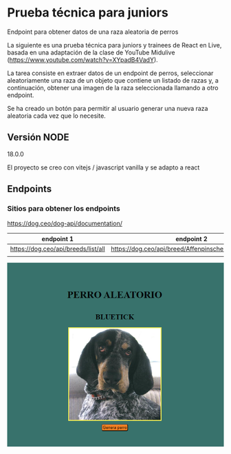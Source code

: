 # Prueba técnica para juniors
Endpoint para obtener datos de una raza aleatoria de perros

La siguiente es una prueba técnica para juniors y trainees de React en Live, basada en una adaptación de la clase de YouTube Midulive (https://www.youtube.com/watch?v=XYpadB4VadY).

La tarea consiste en extraer datos de un endpoint de perros, seleccionar aleatoriamente una raza de un objeto que contiene un listado de razas y, a continuación, obtener una imagen de la raza seleccionada llamando a otro endpoint.

Se ha creado un botón para permitir al usuario generar una nueva raza aleatoria cada vez que lo necesite.

## Versión NODE

18.0.0

El proyecto se creo con vitejs / javascript vanilla y se adapto a react

## Endpoints
### Sitios para obtener los endpoints
https://dog.ceo/dog-api/documentation/

| endpoint 1  |  endpoint 2 |
| ------------ | ------------ |
|  https://dog.ceo/api/breeds/list/all |https://dog.ceo/api/breed/Affenpinscher/images/random  |
|   |   |

![imagen del proyecto](img/imgProyecto.png)


